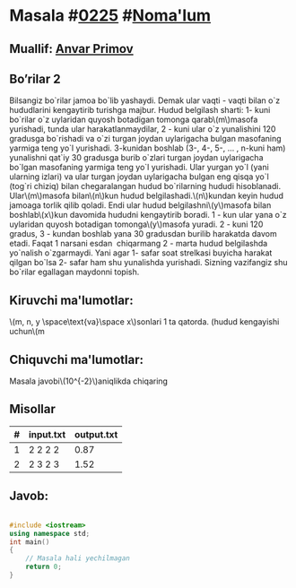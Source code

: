 
<h1>Masala #<a href="https://robocontest.uz/tasks/0225">0225</a> #<a href="https://robocontest.uz/tasks?category=1">Noma'lum</a></h1>
<h2> Muallif: <a href="https://robocontest.uz/profile/anvar_primov">Anvar Primov</a></h2>
<h2>Bo’rilar 2</h2>
<p>Bilsangiz bo`rilar jamoa bo`lib yashaydi. Demak ular vaqti - vaqti bilan o`z hududlarini kengaytirib turishga majbur. Hudud belgilash sharti: 1- kuni bo`rilar o`z uylaridan quyosh botadigan tomonga qarab\(m\)masofa yurishadi, tunda ular harakatlanmaydilar, 2 - kuni ular o`z yunalishini 120 gradusga bo`rishadi va o`zi turgan joydan uylarigacha bulgan masofaning yarmiga teng yo`l yurishadi. 3-kunidan boshlab (3-, 4-, 5-, … , n-kuni ham) yunalishni qat`iy 30 gradusga burib o`zlari turgan joydan uylarigacha bo`lgan masofaning yarmiga teng yo`l yurishadi. Ular yurgan yo`l (yani ularning izlari) va ular turgan joydan uylarigacha bulgan eng qisqa yo`l (tog`ri chiziq) bilan chegaralangan hudud bo`rilarning hududi hisoblanadi.  Ular\(m\)masofa bilan\(n\)kun hudud belgilashadi.\(n\)kundan keyin hudud jamoaga torlik qilib qoladi. Endi ular hudud belgilashni\(y\)masofa bilan boshlab\(x\)kun davomida hududni kengaytirib boradi. 1 - kun ular yana o`z uylaridan quyosh botadigan tomonga\(y\)masofa yuradi. 2 - kuni 120 gradus, 3 - kundan boshlab yana 30 gradusdan burilib harakatda davom etadi. Faqat 1 narsani esdan  chiqarmang 2 - marta hudud belgilashda yo`nalish o`zgarmaydi. Yani agar 1- safar soat strelkasi buyicha harakat qilgan bo`lsa 2- safar ham shu yunalishda yurishadi. Sizning vazifangiz shu bo`rilar egallagan maydonni topish.</p>
<h2>Kiruvchi ma'lumotlar:</h2>
<p>\(m, n, y \space\text{va}\space x\)sonlari 1 ta qatorda. (hudud kengayishi uchun\(m<y\); bu masalani ancha osonlashtiradi);</p>
<h2>Chiquvchi ma'lumotlar:</h2>
<p>Masala javobi\(10^{-2}\)aniqlikda chiqaring</p>
<h2>Misollar</h2>
<table>
    <thead>
        <tr>
            <th>#</th>
            <th>input.txt</th>
            <th>output.txt</th>
        </tr>
    </thead>
    <tbody>
            <tr>
                <td>1</td>
                <td>2 2 2 2</td>
                <td>0.87</td>
            </tr>
            <tr>
                <td>2</td>
                <td>2 3 2 3</td>
                <td>1.52</td>
            </tr>
    </tbody>
    </table>
    
<h2>Javob:</h2>

######
```cpp
#include <iostream>
using namespace std;
int main()
{
    // Masala hali yechilmagan
    return 0;
}
```
